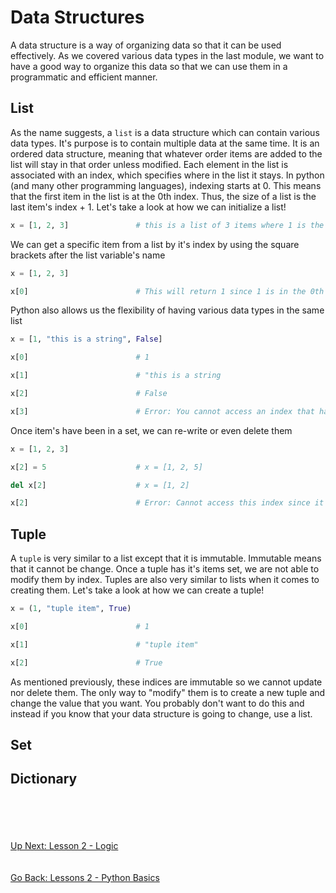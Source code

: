 # Data Structures
A data structure is a way of organizing data so that it can be used effectively. As we covered various data types in
the last module, we want to have a good way to organize this data so that we can use them in a programmatic and
efficient manner. 

## List
As the name suggests, a `list` is a data structure which can contain various data types. It's purpose is to contain
multiple data at the same time. It is an ordered data structure, meaning that whatever order items are added to the
list will stay in that order unless modified. Each element in the list is associated with an index, which specifies
where in the list it stays. In python (and many other programming languages), indexing starts at 0. This means that
the first item in the list is at the 0th index. Thus, the size of a list is the last item's index + 1. Let's take a
look at how we can initialize a list!

```python
x = [1, 2, 3]               # this is a list of 3 items where 1 is the 1st item, 2 is the 2nd item, 3 is the 3rd
```

We can get a specific item from a list by it's index by using the square brackets after the list variable's name

```python
x = [1, 2, 3]

x[0]                        # This will return 1 since 1 is in the 0th index of the list
```

Python also allows us the flexibility of having various data types in the same list

```python
x = [1, "this is a string", False]

x[0]                        # 1 

x[1]                        # "this is a string

x[2]                        # False

x[3]                        # Error: You cannot access an index that has not been set
```

Once item's have been in a set, we can re-write or even delete them

```python
x = [1, 2, 3]

x[2] = 5                    # x = [1, 2, 5]

del x[2]                    # x = [1, 2]

x[2]                        # Error: Cannot access this index since it doesn't exist
```

## Tuple
A `tuple` is very similar to a list except that it is immutable. Immutable means that it cannot be change. Once a tuple
has it's items set, we are not able to modify them by index. Tuples are also very similar to lists when it comes to
creating them. Let's take a look at how we can create a tuple!

```python
x = (1, "tuple item", True)              

x[0]                        # 1

x[1]                        # "tuple item"

x[2]                        # True
```

As mentioned previously, these indices are immutable so we cannot update nor delete them. The only way to "modify" them
is to create a new tuple and change the value that you want. You probably don't want to do this and instead if you know
that your data structure is going to change, use a list.

## Set


## Dictionary

\
\
\
\
[Up Next: Lesson 2 - Logic](logic.md)
\
\
\
[Go Back: Lessons 2 - Python Basics](README.md)

